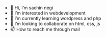 - 👋 Hi, I’m sachin negi
- 👀 I’m interested in webdevelopment
- 🌱 I’m currently learning wordpress and php
- 💞️ I’m looking to collaborate on html, css, js
- 📫 How to reach me through mail

<!---
sachin190171/sachin190171 is a ✨ special ✨ repository because its `README.md` (this file) appears on your GitHub profile.
You can click the Preview link to take a look at your changes.
--->
